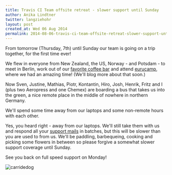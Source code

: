 ```yaml
---
title: Travis CI Team offsite retreat - slower support until Sunday
author: Anika Lindtner
twitter: langziehohr
layout: post
created_at: Wed 06 Aug 2014
permalink: 2014-08-06-travis-ci-team-offsite-retreat-slower-support-until-sunday
---
```


From tomorrow (Thursday, 7th) until Sunday our team is going on a trip
together, for the first time ever!

We flew in everyone from New Zealand, the US, Norway - and Potsdam - to meet in
Berlin, work out of our [favorite coffee bar](http://silo-coffee.com) and attend
[eurucamp](http://2014.eurucamp.org/), where we had an amazing time! (We'll
blog more about that soon.)

Now Sven, Justine, Mathias, Piotr, Kontantin, Hiro, Josh, Henrik, Fritz
and I (plus two Aeropress and one Chemex) are boarding a bus that takes us into
the green, a nice remote place in the middle of nowhere in northern Germany.

We'll spend some time away from our laptops and some non-remote
hours with each other.

Yes, you heard right - away from our laptops. We'll still take them
with us and respond all your [support
mails](mailto:support@travis-ci.org) in batches, but this will be slower
than you are used to from us. We'll be paddling, barbequeing, cooking and
picking some flowers in between so please forgive a somewhat slower support
coverage until Sunday.

See you back on full speed support on Monday!

![carridedog](https://cloud.githubusercontent.com/assets/1711357/3811452/8a8eb5ee-1c9f-11e4-8a14-e9e0624b4904.gif)




